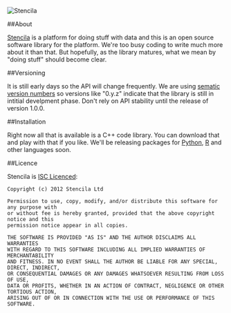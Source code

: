 ![Stencila](http://stenci.la/images/logoname.png)
 
##About
 
[Stencila](http://stenci.la) is a platform for doing stuff with data and this is an open source software library for the platform. We're too busy coding to write much more about it than that. But hopefully, as the library matures, what we mean by "doing stuff" should become clear.

##Versioning

It is still early days so the API will change frequently. We are using [sematic version numbers](http://semver.org/) so versions like "0.y.z" indicate that the library is still in intitial develpment phase. Don't rely on API stability until the release of version 1.0.0.

##Installation

Right now all that is available is a C++ code library. You can download that and play with that if you like. We'll be releasing packages for [Python](http://python.org), [R](http://r-project.org) and other languages soon.

##Licence

Stencila is [ISC Licenced](http://en.wikipedia.org/wiki/ISC_license):

	Copyright (c) 2012 Stencila Ltd

	Permission to use, copy, modify, and/or distribute this software for any purpose with
	or without fee is hereby granted, provided that the above copyright notice and this
	permission notice appear in all copies.

	THE SOFTWARE IS PROVIDED "AS IS" AND THE AUTHOR DISCLAIMS ALL WARRANTIES
	WITH REGARD TO THIS SOFTWARE INCLUDING ALL IMPLIED WARRANTIES OF MERCHANTABILITY
	AND FITNESS. IN NO EVENT SHALL THE AUTHOR BE LIABLE FOR ANY SPECIAL, DIRECT, INDIRECT,
	OR CONSEQUENTIAL DAMAGES OR ANY DAMAGES WHATSOEVER RESULTING FROM LOSS OF USE,
	DATA OR PROFITS, WHETHER IN AN ACTION OF CONTRACT, NEGLIGENCE OR OTHER TORTIOUS ACTION,
	ARISING OUT OF OR IN CONNECTION WITH THE USE OR PERFORMANCE OF THIS SOFTWARE.
